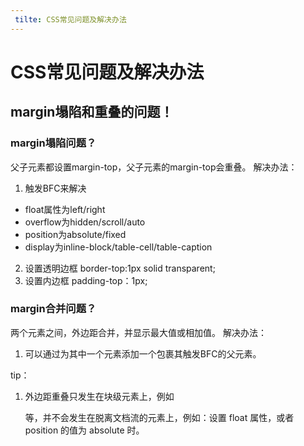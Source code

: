 ```yaml
---
 tilte: CSS常见问题及解决办法
---
```


# CSS常见问题及解决办法

## margin塌陷和重叠的问题！

### margin塌陷问题？
父子元素都设置margin-top，父子元素的margin-top会重叠。
解决办法：
1. 触发BFC来解决
 - float属性为left/right
 - overflow为hidden/scroll/auto
 - position为absolute/fixed
 - display为inline-block/table-cell/table-caption
2. 设置透明边框 border-top:1px solid transparent;
3. 设置内边框 padding-top：1px;

 ### margin合并问题？
 两个元素之间，外边距合并，并显示最大值或相加值。
 解决办法：
 1. 可以通过为其中一个元素添加一个包裹其触发BFC的父元素。

tip：
1. 外边距重叠只发生在块级元素上，例如 <div> <p> 等，并不会发生在脱离文档流的元素上，例如：设置 float 属性，或者 position 的值为 absolute 时。